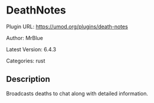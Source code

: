 # DeathNotes

Plugin URL: https://umod.org/plugins/death-notes

Author: MrBlue

Latest Version: 6.4.3

Categories: rust

## Description

Broadcasts deaths to chat along with detailed information.
